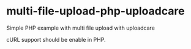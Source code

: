 # multi-file-upload-php-uploadcare
Simple PHP example with multi file upload with uploadcare

cURL support should be enable in PHP.
